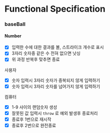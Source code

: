 # Functional Specification

### baseBall

#### Number

- [x] 입력한 수에 대한 결과를 볼, 스트라이크 개수로 표시
- [x] 3자리 숫자중 같은 수 전혀 없으면 낫싱
- [x] 위 과정 반복후 맞추면 종료

사용자

- [x] 숫자 입력시 3자리 숫자가 중복되지 않게 입력하기
- [x] 숫자 입력시 3자리 숫자를 넘어가지 않게 입력하기

컴퓨터

- [x] 1-9 사이의 랜덤숫자 생성
- [x] 잘못된 값 입력시 `throw` 로 예외 발생후 종료처리
- [x] 종료후 1번으로 재시작
- [x] 종료후 2번으로 완전종료
